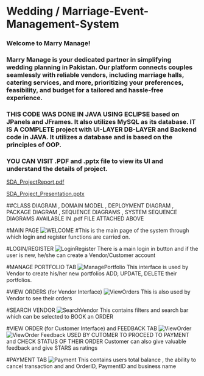# Wedding / Marriage-Event-Management-System
### Welcome to Marry Manage!

### Marry Manage is your dedicated partner in simplifying wedding planning in Pakistan. Our platform connects couples seamlessly with reliable vendors, including marriage halls, catering services, and more, prioritizing your preferences, feasibility, and budget for a tailored and hassle-free experience.


### THIS CODE WAS DONE IN JAVA USING ECLIPSE based on JPanels and JFrames. It also utilizes MySQL as its database. IT IS A COMPLETE project with UI-LAYER DB-LAYER and Backend code in JAVA. It utilizes a database and is based on the principles of OOP. 
### YOU CAN VISIT .PDF and .pptx file to view its UI and understand the details of project. 

[SDA_ProjectReport.pdf](https://github.com/TayyabSohail/Marriage-Event-Management-System/files/13631149/i210822_i212478_ProjectReport.pdf)

[SDA_Project_Presentation.pptx](https://github.com/TayyabSohail/Marriage-Event-Management-System/files/13631153/SDA_Project_Presentation.pptx)

##CLASS DIAGRAM , DOMAIN MODEL , DEPLOYMENT DIAGRAM , PACKAGE DIAGRAM , SEQUENCE DIAGRAMS , SYSTEM SEQUENCE DIAGRAMS AVAILABLE IN .pdf FILE ATTACHED ABOVE


#MAIN PAGE
![WELCOME](https://github.com/TayyabSohail/Marriage-Event-Management-System/assets/129260556/1c044d64-056f-4ea4-a27a-74c9a97cdb7f)
#This is the main page of the system through which login and register functions are carried on.

#LOGIN/REGISTER
![LoginRegister](https://github.com/TayyabSohail/Marriage-Event-Management-System/assets/129260556/5f67560b-f638-4b7b-89ac-e0caae040ab1)
There is a main login in button and if the user is new, he/she can create a Vendor/Customer account


#MANAGE PORTFOLIO TAB
![ManagePortfolio](https://github.com/TayyabSohail/Marriage-Event-Management-System/assets/129260556/a861fe2f-cd4e-4e1f-be37-ed086c05672a)
This interface is used by Vendor to create his/her new portfolios ADD, UPDATE, DELETE their portfolios.


#VIEW ORDERS (for Vendor Interface)
![ViewOrders](https://github.com/TayyabSohail/Marriage-Event-Management-System/assets/129260556/376f7552-47d4-4ff7-9653-62f57dcae681)
This is also used by Vendor to see their orders


#SEARCH VENDOR
![SearchVendor](https://github.com/TayyabSohail/Marriage-Event-Management-System/assets/129260556/30af0d17-0505-45a6-b56a-5f39084005c4)
This contains filters and search bar which can be selected to BOOK an ORDER


#VIEW ORDER (for Customer Interface) and FEEDBACK TAB
![ViewOrder](https://github.com/TayyabSohail/Marriage-Event-Management-System/assets/129260556/502d9985-131a-4a95-b8c6-d8c9e008bf8b)
![ViewOrder Feedback](https://github.com/TayyabSohail/Marriage-Event-Management-System/assets/129260556/054fd32b-1dd1-4b13-a999-07d8c9a8b7ad)
USED BY CUTOMER TO PROCEED TO PAYMENT and CHECK STATUS OF THEIR ORDER
Customer can also give valuable feedback and give STARS as ratings


#PAYMENT TAB
![Payment](https://github.com/TayyabSohail/Marriage-Event-Management-System/assets/129260556/a568c5d7-2f05-4ef5-b0f0-cb42f1ecd9d4)
  This contains users total balance , the ability to cancel transaction and and OrderID, PaymentID and
business name








